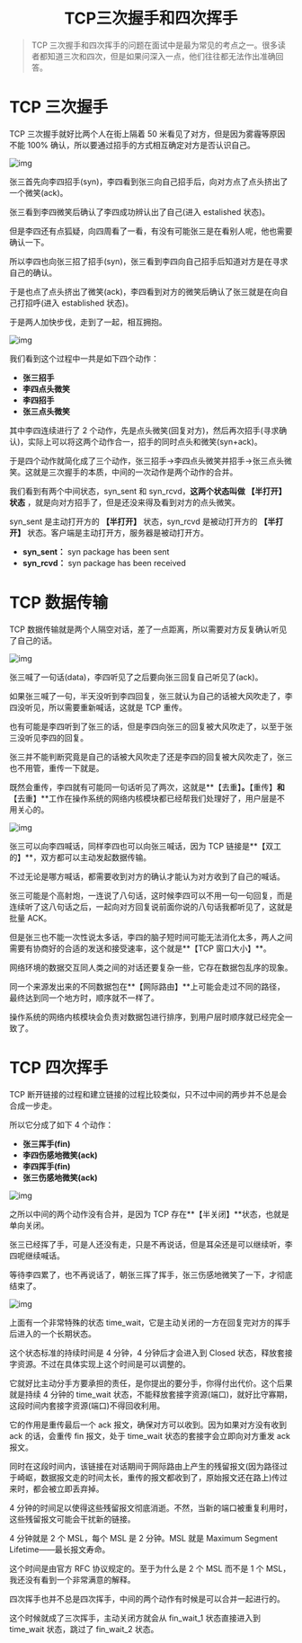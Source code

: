 <center><h1>TCP三次握手和四次挥手</h1></center>


> TCP 三次握手和四次挥手的问题在面试中是最为常见的考点之一。很多读者都知道三次和四次，但是如果问深入一点，他们往往都无法作出准确回答。 

#  TCP 三次握手

 TCP 三次握手就好比两个人在街上隔着 50 米看见了对方，但是因为雾霾等原因不能 100% 确认，所以要通过招手的方式相互确定对方是否认识自己。 

 ![img](TCP%E4%B8%89%E6%AC%A1%E6%8F%A1%E6%89%8B%E5%92%8C%E5%9B%9B%E6%AC%A1%E6%8C%A5%E6%89%8B.assets/640.gif)

张三首先向李四招手(syn)，李四看到张三向自己招手后，向对方点了点头挤出了一个微笑(ack)。

张三看到李四微笑后确认了李四成功辨认出了自己(进入 estalished 状态)。

但是李四还有点狐疑，向四周看了一看，有没有可能张三是在看别人呢，他也需要确认一下。

所以李四也向张三招了招手(syn)，张三看到李四向自己招手后知道对方是在寻求自己的确认。

于是也点了点头挤出了微笑(ack)，李四看到对方的微笑后确认了张三就是在向自己打招呼(进入 established 状态)。

于是两人加快步伐，走到了一起，相互拥抱。 

 ![img](TCP%E4%B8%89%E6%AC%A1%E6%8F%A1%E6%89%8B%E5%92%8C%E5%9B%9B%E6%AC%A1%E6%8C%A5%E6%89%8B.assets/640-1571975130958.gif)

 我们看到这个过程中一共是如下四个动作： 

- **张三招手**
- **李四点头微笑**
- **李四招手**
- **张三点头微笑**

 其中李四连续进行了 2 个动作，先是点头微笑(回复对方)，然后再次招手(寻求确认)，实际上可以将这两个动作合一，招手的同时点头和微笑(syn+ack)。

于是四个动作就简化成了三个动作，张三招手→李四点头微笑并招手→张三点头微笑。这就是三次握手的本质，中间的一次动作是两个动作的合并。

我们看到有两个中间状态，syn_sent 和 syn_rcvd，**这两个状态叫做 【半打开】 状态** ，就是向对方招手了，但是还没来得及看到对方的点头微笑。

syn_sent 是主动打开方的 **【半打开】** 状态，syn_rcvd 是被动打开方的 **【半打开】** 状态。客户端是主动打开方，服务器是被动打开方。

- **syn_sent：** syn package has been sent
- **syn_rcvd：** syn package has been received

#  TCP 数据传输

 TCP 数据传输就是两个人隔空对话，差了一点距离，所以需要对方反复确认听见了自己的话。 

 ![img](TCP%E4%B8%89%E6%AC%A1%E6%8F%A1%E6%89%8B%E5%92%8C%E5%9B%9B%E6%AC%A1%E6%8C%A5%E6%89%8B.assets/640-1571975188640.gif)

张三喊了一句话(data)，李四听见了之后要向张三回复自己听见了(ack)。

如果张三喊了一句，半天没听到李四回复，张三就认为自己的话被大风吹走了，李四没听见，所以需要重新喊话，这就是 TCP 重传。

也有可能是李四听到了张三的话，但是李四向张三的回复被大风吹走了，以至于张三没听见李四的回复。

张三并不能判断究竟是自己的话被大风吹走了还是李四的回复被大风吹走了，张三也不用管，重传一下就是。

既然会重传，李四就有可能同一句话听见了两次，这就是**【去重】**。**【重传】**和**【去重】**工作在操作系统的网络内核模块都已经帮我们处理好了，用户层是不用关心的。 

 ![img](TCP%E4%B8%89%E6%AC%A1%E6%8F%A1%E6%89%8B%E5%92%8C%E5%9B%9B%E6%AC%A1%E6%8C%A5%E6%89%8B.assets/640-1571975208914.gif)

张三可以向李四喊话，同样李四也可以向张三喊话，因为 TCP 链接是**【双工的】**，双方都可以主动发起数据传输。

不过无论是哪方喊话，都需要收到对方的确认才能认为对方收到了自己的喊话。

张三可能是个高射炮，一连说了八句话，这时候李四可以不用一句一句回复，而是连续听了这八句话之后，一起向对方回复说前面你说的八句话我都听见了，这就是批量 ACK。

但是张三也不能一次性说太多话，李四的脑子短时间可能无法消化太多，两人之间需要有协商好的合适的发送和接受速率，这个就是**【TCP 窗口大小】**。

网络环境的数据交互同人类之间的对话还要复杂一些，它存在数据包乱序的现象。

同一个来源发出来的不同数据包在**【网际路由】**上可能会走过不同的路径，最终达到同一个地方时，顺序就不一样了。

操作系统的网络内核模块会负责对数据包进行排序，到用户层时顺序就已经完全一致了。 

#  TCP 四次挥手 

TCP 断开链接的过程和建立链接的过程比较类似，只不过中间的两步并不总是会合成一步走。

所以它分成了如下 4 个动作：

- **张三挥手(fin)**
- **李四伤感地微笑(ack)**
- **李四挥手(fin)**
- **张三伤感地微笑(ack)**

 ![img](TCP%E4%B8%89%E6%AC%A1%E6%8F%A1%E6%89%8B%E5%92%8C%E5%9B%9B%E6%AC%A1%E6%8C%A5%E6%89%8B.assets/640-1571975246059.gif)

之所以中间的两个动作没有合并，是因为 TCP 存在**【半关闭】**状态，也就是单向关闭。

张三已经挥了手，可是人还没有走，只是不再说话，但是耳朵还是可以继续听，李四呢继续喊话。

等待李四累了，也不再说话了，朝张三挥了挥手，张三伤感地微笑了一下，才彻底结束了。 

 ![img](TCP%E4%B8%89%E6%AC%A1%E6%8F%A1%E6%89%8B%E5%92%8C%E5%9B%9B%E6%AC%A1%E6%8C%A5%E6%89%8B.assets/640-1571975259924.gif)

上面有一个非常特殊的状态 time_wait，它是主动关闭的一方在回复完对方的挥手后进入的一个长期状态。

这个状态标准的持续时间是 4 分钟，4 分钟后才会进入到 Closed 状态，释放套接字资源。不过在具体实现上这个时间是可以调整的。

它就好比主动分手方要承担的责任，是你提出的要分手，你得付出代价。这个后果就是持续 4 分钟的 time_wait 状态，不能释放套接字资源(端口)，就好比守寡期，这段时间内套接字资源(端口)不得回收利用。

它的作用是重传最后一个 ack 报文，确保对方可以收到。因为如果对方没有收到 ack 的话，会重传 fin 报文，处于 time_wait 状态的套接字会立即向对方重发 ack 报文。

同时在这段时间内，该链接在对话期间于网际路由上产生的残留报文(因为路径过于崎岖，数据报文走的时间太长，重传的报文都收到了，原始报文还在路上)传过来时，都会被立即丢弃掉。

4 分钟的时间足以使得这些残留报文彻底消逝。不然，当新的端口被重复利用时，这些残留报文可能会干扰新的链接。

4 分钟就是 2 个 MSL，每个 MSL 是 2 分钟。MSL 就是 Maximum Segment Lifetime——最长报文寿命。

这个时间是由官方 RFC 协议规定的。至于为什么是 2 个 MSL 而不是 1 个 MSL，我还没有看到一个非常满意的解释。

四次挥手也并不总是四次挥手，中间的两个动作有时候是可以合并一起进行的。

这个时候就成了三次挥手，主动关闭方就会从 fin_wait_1 状态直接进入到 time_wait 状态，跳过了 fin_wait_2 状态。 